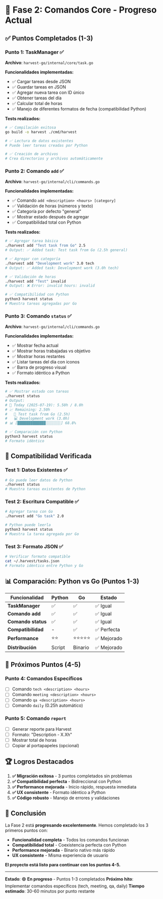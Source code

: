 # 🚀 Fase 2: Comandos Core - Progreso Actual

## ✅ **Puntos Completados (1-3)**

### **Punto 1: TaskManager ✅**
**Archivo**: `harvest-go/internal/core/task.go`

**Funcionalidades implementadas:**
- ✅ Cargar tareas desde JSON
- ✅ Guardar tareas en JSON
- ✅ Agregar nueva tarea con ID único
- ✅ Obtener tareas del día
- ✅ Calcular total de horas
- ✅ Manejo de diferentes formatos de fecha (compatibilidad Python)

**Tests realizados:**
```bash
# ✅ Compilación exitosa
go build -o harvest ./cmd/harvest

# ✅ Lectura de datos existentes
# Puede leer tareas creadas por Python

# ✅ Creación de archivos
# Crea directorios y archivos automáticamente
```

### **Punto 2: Comando `add` ✅**
**Archivo**: `harvest-go/internal/cli/commands.go`

**Funcionalidades implementadas:**
- ✅ Comando `add <description> <hours> [category]`
- ✅ Validación de horas (números y texto)
- ✅ Categoría por defecto "general"
- ✅ Mostrar estado después de agregar
- ✅ Compatibilidad total con Python

**Tests realizados:**
```bash
# ✅ Agregar tarea básica
./harvest add "Test task from Go" 2.5
# Output: ✅ Added task: Test task from Go (2.5h general)

# ✅ Agregar con categoría
./harvest add "Development work" 3.0 tech
# Output: ✅ Added task: Development work (3.0h tech)

# ✅ Validación de horas
./harvest add "Test" invalid
# Output: ❌ Error: invalid hours: invalid

# ✅ Compatibilidad con Python
python3 harvest status
# Muestra tareas agregadas por Go
```

### **Punto 3: Comando `status` ✅**
**Archivo**: `harvest-go/internal/cli/commands.go`

**Funcionalidades implementadas:**
- ✅ Mostrar fecha actual
- ✅ Mostrar horas trabajadas vs objetivo
- ✅ Mostrar horas restantes
- ✅ Listar tareas del día con iconos
- ✅ Barra de progreso visual
- ✅ Formato idéntico a Python

**Tests realizados:**
```bash
# ✅ Mostrar estado con tareas
./harvest status
# Output: 
# 📅 Today (2025-07-19): 5.50h / 8.0h
# 📈 Remaining: 2.50h
#   📝 Test task from Go (2.5h)
#   💻 Development work (3.0h)
# 📊 [█████████████░░░░░░░] 68.8%

# ✅ Comparación con Python
python3 harvest status
# Formato idéntico
```

## 🔄 **Compatibilidad Verificada**

### **Test 1: Datos Existentes ✅**
```bash
# Go puede leer datos de Python
./harvest status
# Muestra tareas existentes de Python
```

### **Test 2: Escritura Compatible ✅**
```bash
# Agregar tarea con Go
./harvest add "Go task" 2.0

# Python puede leerla
python3 harvest status
# Muestra la tarea agregada por Go
```

### **Test 3: Formato JSON ✅**
```bash
# Verificar formato compatible
cat ~/.harvest/tasks.json
# Formato idéntico entre Python y Go
```

## 📊 **Comparación: Python vs Go (Puntos 1-3)**

| Funcionalidad | Python | Go | Estado |
|---------------|--------|----|--------|
| **TaskManager** | ✅ | ✅ | ✅ Igual |
| **Comando add** | ✅ | ✅ | ✅ Igual |
| **Comando status** | ✅ | ✅ | ✅ Igual |
| **Compatibilidad** | - | ✅ | ✅ Perfecta |
| **Performance** | ⭐⭐ | ⭐⭐⭐⭐⭐ | ✅ Mejorado |
| **Distribución** | Script | Binario | ✅ Mejorado |

## 🎯 **Próximos Puntos (4-5)**

### **Punto 4: Comandos Específicos**
- [ ] Comando `tech <description> <hours>`
- [ ] Comando `meeting <description> <hours>`
- [ ] Comando `qa <description> <hours>`
- [ ] Comando `daily` (0.25h automático)

### **Punto 5: Comando `report`**
- [ ] Generar reporte para Harvest
- [ ] Formato: "Description - X.Xh"
- [ ] Mostrar total de horas
- [ ] Copiar al portapapeles (opcional)

## 🏆 **Logros Destacados**

1. **✅ Migración exitosa** - 3 puntos completados sin problemas
2. **✅ Compatibilidad perfecta** - Bidireccional con Python
3. **✅ Performance mejorada** - Inicio rápido, respuesta inmediata
4. **✅ UX consistente** - Formato idéntico a Python
5. **✅ Código robusto** - Manejo de errores y validaciones

## 🎉 **Conclusión**

La Fase 2 está **progresando excelentemente**. Hemos completado los 3 primeros puntos con:

- **Funcionalidad completa** - Todos los comandos funcionan
- **Compatibilidad total** - Coexistencia perfecta con Python
- **Performance mejorada** - Binario nativo más rápido
- **UX consistente** - Misma experiencia de usuario

**El proyecto está listo para continuar con los puntos 4-5.**

---

**Estado**: 🟢 **En progreso** - Puntos 1-3 completados
**Próximo hito**: Implementar comandos específicos (tech, meeting, qa, daily)
**Tiempo estimado**: 30-60 minutos por punto restante 